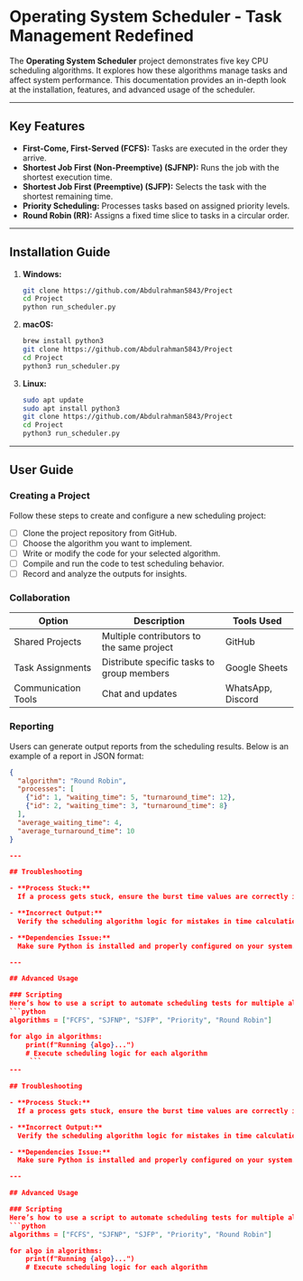 # Operating System Scheduler - Task Management Redefined

The **Operating System Scheduler** project demonstrates five key CPU scheduling algorithms. It explores how these algorithms manage tasks and affect system performance. This documentation provides an in-depth look at the installation, features, and advanced usage of the scheduler.

---

## Key Features
- **First-Come, First-Served (FCFS):** Tasks are executed in the order they arrive.
- **Shortest Job First (Non-Preemptive) (SJFNP):** Runs the job with the shortest execution time.
- **Shortest Job First (Preemptive) (SJFP):** Selects the task with the shortest remaining time.
- **Priority Scheduling:** Processes tasks based on assigned priority levels.
- **Round Robin (RR):** Assigns a fixed time slice to tasks in a circular order.

---

## Installation Guide

1. **Windows:**
    ```bash
    git clone https://github.com/Abdulrahman5843/Project
    cd Project
    python run_scheduler.py
    ```

2. **macOS:**
    ```bash
    brew install python3
    git clone https://github.com/Abdulrahman5843/Project
    cd Project
    python3 run_scheduler.py
    ```

3. **Linux:**
    ```bash
    sudo apt update
    sudo apt install python3
    git clone https://github.com/Abdulrahman5843/Project
    cd Project
    python3 run_scheduler.py
    ```

---

## User Guide

### Creating a Project
Follow these steps to create and configure a new scheduling project:  
- [ ] Clone the project repository from GitHub.  
- [ ] Choose the algorithm you want to implement.  
- [ ] Write or modify the code for your selected algorithm.  
- [ ] Compile and run the code to test scheduling behavior.  
- [ ] Record and analyze the outputs for insights.

### Collaboration
| **Option**           | **Description**                    | **Tools Used**           |
|----------------------|------------------------------------|--------------------------|
| Shared Projects      | Multiple contributors to the same project | GitHub |
| Task Assignments     | Distribute specific tasks to group members | Google Sheets |
| Communication Tools  | Chat and updates                   | WhatsApp, Discord        |

### Reporting
Users can generate output reports from the scheduling results. Below is an example of a report in JSON format:  
```json
{
  "algorithm": "Round Robin",
  "processes": [
    {"id": 1, "waiting_time": 5, "turnaround_time": 12},
    {"id": 2, "waiting_time": 3, "turnaround_time": 8}
  ],
  "average_waiting_time": 4,
  "average_turnaround_time": 10
}

---

## Troubleshooting

- **Process Stuck:**  
  If a process gets stuck, ensure the burst time values are correctly initialized.

- **Incorrect Output:**  
  Verify the scheduling algorithm logic for mistakes in time calculations.

- **Dependencies Issue:**  
  Make sure Python is installed and properly configured on your system.

---

## Advanced Usage

### Scripting
Here’s how to use a script to automate scheduling tests for multiple algorithms:  
```python
algorithms = ["FCFS", "SJFNP", "SJFP", "Priority", "Round Robin"]

for algo in algorithms:
    print(f"Running {algo}...")
    # Execute scheduling logic for each algorithm
     ```
---

## Troubleshooting

- **Process Stuck:**  
  If a process gets stuck, ensure the burst time values are correctly initialized.

- **Incorrect Output:**  
  Verify the scheduling algorithm logic for mistakes in time calculations.

- **Dependencies Issue:**  
  Make sure Python is installed and properly configured on your system.

---

## Advanced Usage

### Scripting
Here’s how to use a script to automate scheduling tests for multiple algorithms:  
```python
algorithms = ["FCFS", "SJFNP", "SJFP", "Priority", "Round Robin"]

for algo in algorithms:
    print(f"Running {algo}...")
    # Execute scheduling logic for each algorithm

